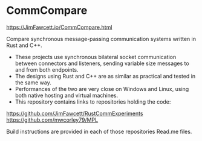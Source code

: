 # CommCompare

https://JimFawcett.io/CommCompare.html

Compare synchronous message-passing communication systems written in Rust and C++.  
- These projects use synchronous bilateral socket communication between connectors and listeners, sending variable size messages to and from both endpoints.
- The designs using Rust and C++ are as similar as practical and tested in the same way.
- Performances of the two are very close on Windows and Linux, using both native hosting and virtual machines.
- This repository contains links to repositories holding the code:

https://github.com/JimFawcett/RustCommExperiments
https://github.com/mwcorley79/MPL

Build instructions are provided in each of those repositories Read.me files.
